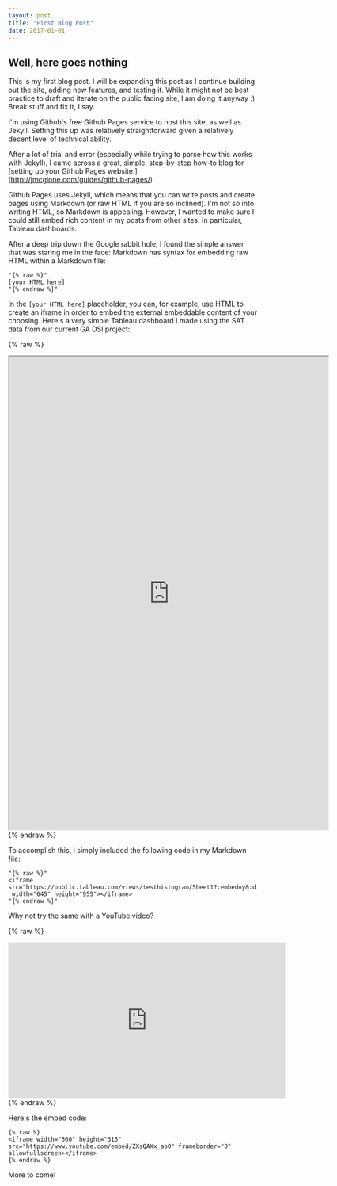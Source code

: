 ```yaml
---
layout: post
title: "First Blog Post"
date: 2017-01-01
---
```


## Well, here goes nothing

This is my first blog post.  I will be expanding this post as I continue building out the site, adding new features, and testing it.  While it might not be best practice to draft and iterate on the public facing site, I am doing it anyway :)  Break stuff and fix it, I say.

I'm using Github's free Github Pages service to host this site, as well as Jekyll.  Setting this up was relatively straightforward given a relatively decent level of technical ability.  

After a lot of trial and error (especially while trying to parse how this works with Jekyll), I came across a great, simple, step-by-step how-to blog for [setting up your Github Pages website:] (http://jmcglone.com/guides/github-pages/)

Github Pages uses Jekyll, which means that you can write posts and create pages using Markdown (or raw HTML if you are so inclined).  I'm not so into writing HTML, so Markdown is appealing.  However, I wanted to make sure I could still embed rich content in my posts from other sites.  In particular, Tableau dashboards.  

After a deep trip down the Google rabbit hole, I found the simple answer that was staring me in the face:  Markdown has syntax for embedding raw HTML within a Markdown file:

```
"{% raw %}"
[your HTML here]
"{% endraw %}"
```

In the `[your HTML here]` placeholder, you can, for example, use HTML to create an iframe in order to embed the external embeddable content of your choosing.  Here's a very simple Tableau dashboard I made using the SAT data from our current GA DSI project:

{% raw %}
<iframe src="https://public.tableau.com/views/testhistogram/Sheet1?:embed=y&:display_count=yes"
 width="645" height="955"></iframe>
{% endraw %}

To accomplish this, I simply included the following code in my Markdown file:

```
"{% raw %}"
<iframe src="https://public.tableau.com/views/testhistogram/Sheet1?:embed=y&:display_count=yes"
 width="645" height="955"></iframe>
"{% endraw %}"
```

Why not try the same with a YouTube video?

{% raw %}
<iframe width="560" height="315" src="https://www.youtube.com/embed/ZXsQAXx_ao0" frameborder="0" allowfullscreen></iframe>
{% endraw %}

Here's the embed code:

```
{% raw %}
<iframe width="560" height="315" src="https://www.youtube.com/embed/ZXsQAXx_ao0" frameborder="0" allowfullscreen></iframe>
{% endraw %}
```

More to come!
